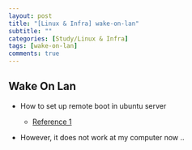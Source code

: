 ```yaml
---
layout: post
title: "[Linux & Infra] wake-on-lan"
subtitle: ""
categories: [Study/Linux & Infra]
tags: [wake-on-lan]
comments: true
---
```


## Wake On Lan

- How to set up remote boot in ubuntu server
  - [Reference 1](http://ubuntuguide.net/remotely-turn-on-ubuntu-from-lan)

- However, it does not work at my computer now ..

